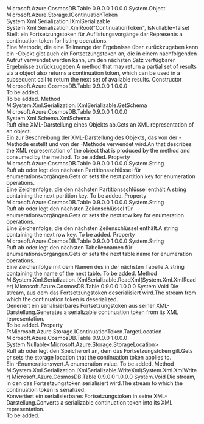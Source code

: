 <Type Name="TableContinuationToken" FullName="Microsoft.Azure.CosmosDB.Table.TableContinuationToken">
  <TypeSignature Language="C#" Value="public sealed class TableContinuationToken : Microsoft.Azure.Storage.IContinuationToken, System.Xml.Serialization.IXmlSerializable" />
  <TypeSignature Language="ILAsm" Value=".class public auto ansi serializable sealed beforefieldinit TableContinuationToken extends System.Object implements class Microsoft.Azure.Storage.IContinuationToken, class System.Xml.Serialization.IXmlSerializable" />
  <TypeSignature Language="DocId" Value="T:Microsoft.Azure.CosmosDB.Table.TableContinuationToken" />
  <TypeSignature Language="VB.NET" Value="Public NotInheritable Class TableContinuationToken&#xA;Implements IContinuationToken, IXmlSerializable" />
  <TypeSignature Language="F#" Value="type TableContinuationToken = class&#xA;    interface IContinuationToken&#xA;    interface IXmlSerializable" />
  <AssemblyInfo>
    <AssemblyName>Microsoft.Azure.CosmosDB.Table</AssemblyName>
    <AssemblyVersion>0.9.0.0</AssemblyVersion>
    <AssemblyVersion>1.0.0.0</AssemblyVersion>
  </AssemblyInfo>
  <Base>
    <BaseTypeName>System.Object</BaseTypeName>
  </Base>
  <Interfaces>
    <Interface>
      <InterfaceName>Microsoft.Azure.Storage.IContinuationToken</InterfaceName>
    </Interface>
    <Interface>
      <InterfaceName>System.Xml.Serialization.IXmlSerializable</InterfaceName>
    </Interface>
  </Interfaces>
  <Attributes>
    <Attribute>
      <AttributeName>System.Xml.Serialization.XmlRoot("ContinuationToken", IsNullable=false)</AttributeName>
    </Attribute>
  </Attributes>
  <Docs>
    <summary>
            <span data-ttu-id="8cc6b-101">Stellt ein Fortsetzungstoken für Auflistungsvorgänge dar.</span><span class="sxs-lookup"><span data-stu-id="8cc6b-101">Represents a continuation token for listing operations.</span></span> 
            </summary>
    <remarks><span data-ttu-id="8cc6b-102">Eine Methode, die eine Teilmenge der Ergebnisse über zurückzugeben kann ein <see cref="T:Microsoft.Azure.CosmosDB.Table.TableResultSegment" /> -Objekt gibt auch ein Fortsetzungstoken an, die in einem nachfolgenden Aufruf verwendet werden kann, um den nächsten Satz verfügbarer Ergebnisse zurückzugeben.</span><span class="sxs-lookup"><span data-stu-id="8cc6b-102">A method that may return a partial set of results via a <see cref="T:Microsoft.Azure.CosmosDB.Table.TableResultSegment" /> object also returns a continuation token, which can be used in a subsequent call to return the next set of available results.</span></span> </remarks>
  </Docs>
  <Members>
    <Member MemberName=".ctor">
      <MemberSignature Language="C#" Value="public TableContinuationToken ();" />
      <MemberSignature Language="ILAsm" Value=".method public hidebysig specialname rtspecialname instance void .ctor() cil managed" />
      <MemberSignature Language="DocId" Value="M:Microsoft.Azure.CosmosDB.Table.TableContinuationToken.#ctor" />
      <MemberSignature Language="VB.NET" Value="Public Sub New ()" />
      <MemberType>Constructor</MemberType>
      <AssemblyInfo>
        <AssemblyName>Microsoft.Azure.CosmosDB.Table</AssemblyName>
        <AssemblyVersion>0.9.0.0</AssemblyVersion>
        <AssemblyVersion>1.0.0.0</AssemblyVersion>
      </AssemblyInfo>
      <Parameters />
      <Docs>
        <summary>To be added.</summary>
        <remarks>To be added.</remarks>
      </Docs>
    </Member>
    <Member MemberName="GetSchema">
      <MemberSignature Language="C#" Value="public System.Xml.Schema.XmlSchema GetSchema ();" />
      <MemberSignature Language="ILAsm" Value=".method public hidebysig newslot virtual instance class System.Xml.Schema.XmlSchema GetSchema() cil managed" />
      <MemberSignature Language="DocId" Value="M:Microsoft.Azure.CosmosDB.Table.TableContinuationToken.GetSchema" />
      <MemberSignature Language="VB.NET" Value="Public Function GetSchema () As XmlSchema" />
      <MemberSignature Language="F#" Value="abstract member GetSchema : unit -&gt; System.Xml.Schema.XmlSchema&#xA;override this.GetSchema : unit -&gt; System.Xml.Schema.XmlSchema" Usage="tableContinuationToken.GetSchema " />
      <MemberType>Method</MemberType>
      <Implements>
        <InterfaceMember>M:System.Xml.Serialization.IXmlSerializable.GetSchema</InterfaceMember>
      </Implements>
      <AssemblyInfo>
        <AssemblyName>Microsoft.Azure.CosmosDB.Table</AssemblyName>
        <AssemblyVersion>0.9.0.0</AssemblyVersion>
        <AssemblyVersion>1.0.0.0</AssemblyVersion>
      </AssemblyInfo>
      <ReturnValue>
        <ReturnType>System.Xml.Schema.XmlSchema</ReturnType>
      </ReturnValue>
      <Parameters />
      <Docs>
        <summary>
            <span data-ttu-id="8cc6b-103">Ruft eine XML-Darstellung eines Objekts ab.</span><span class="sxs-lookup"><span data-stu-id="8cc6b-103">Gets an XML representation of an object.</span></span>
            </summary>
        <returns>
            <span data-ttu-id="8cc6b-104">Ein <see cref="T:System.Xml.Schema.XmlSchema" /> zur Beschreibung der XML-Darstellung des Objekts, das von der <see cref="M:System.Xml.Serialization.IXmlSerializable.WriteXml(System.Xml.XmlWriter)" />-Methode erstellt und von der <see cref="M:System.Xml.Serialization.IXmlSerializable.ReadXml(System.Xml.XmlReader)" />-Methode verwendet wird.</span><span class="sxs-lookup"><span data-stu-id="8cc6b-104">An <see cref="T:System.Xml.Schema.XmlSchema" /> that describes the XML representation of the object that is produced by the <see cref="M:System.Xml.Serialization.IXmlSerializable.WriteXml(System.Xml.XmlWriter)" /> method and consumed by the <see cref="M:System.Xml.Serialization.IXmlSerializable.ReadXml(System.Xml.XmlReader)" /> method.</span></span>
            </returns>
        <remarks>To be added.</remarks>
      </Docs>
    </Member>
    <Member MemberName="NextPartitionKey">
      <MemberSignature Language="C#" Value="public string NextPartitionKey { get; set; }" />
      <MemberSignature Language="ILAsm" Value=".property instance string NextPartitionKey" />
      <MemberSignature Language="DocId" Value="P:Microsoft.Azure.CosmosDB.Table.TableContinuationToken.NextPartitionKey" />
      <MemberSignature Language="VB.NET" Value="Public Property NextPartitionKey As String" />
      <MemberSignature Language="F#" Value="member this.NextPartitionKey : string with get, set" Usage="Microsoft.Azure.CosmosDB.Table.TableContinuationToken.NextPartitionKey" />
      <MemberType>Property</MemberType>
      <AssemblyInfo>
        <AssemblyName>Microsoft.Azure.CosmosDB.Table</AssemblyName>
        <AssemblyVersion>0.9.0.0</AssemblyVersion>
        <AssemblyVersion>1.0.0.0</AssemblyVersion>
      </AssemblyInfo>
      <ReturnValue>
        <ReturnType>System.String</ReturnType>
      </ReturnValue>
      <Docs>
        <summary>
            <span data-ttu-id="8cc6b-105">Ruft ab oder legt den nächsten Partitionsschlüssel für <see cref="T:Microsoft.Azure.CosmosDB.Table.ITableEntity" /> enumerationsvorgängen.</span><span class="sxs-lookup"><span data-stu-id="8cc6b-105">Gets or sets the next partition key for <see cref="T:Microsoft.Azure.CosmosDB.Table.ITableEntity" /> enumeration operations.</span></span>
            </summary>
        <value><span data-ttu-id="8cc6b-106">Eine Zeichenfolge, die den nächsten Partitionsschlüssel enthält.</span><span class="sxs-lookup"><span data-stu-id="8cc6b-106">A string containing the next partition key.</span></span></value>
        <remarks>To be added.</remarks>
      </Docs>
    </Member>
    <Member MemberName="NextRowKey">
      <MemberSignature Language="C#" Value="public string NextRowKey { get; set; }" />
      <MemberSignature Language="ILAsm" Value=".property instance string NextRowKey" />
      <MemberSignature Language="DocId" Value="P:Microsoft.Azure.CosmosDB.Table.TableContinuationToken.NextRowKey" />
      <MemberSignature Language="VB.NET" Value="Public Property NextRowKey As String" />
      <MemberSignature Language="F#" Value="member this.NextRowKey : string with get, set" Usage="Microsoft.Azure.CosmosDB.Table.TableContinuationToken.NextRowKey" />
      <MemberType>Property</MemberType>
      <AssemblyInfo>
        <AssemblyName>Microsoft.Azure.CosmosDB.Table</AssemblyName>
        <AssemblyVersion>0.9.0.0</AssemblyVersion>
        <AssemblyVersion>1.0.0.0</AssemblyVersion>
      </AssemblyInfo>
      <ReturnValue>
        <ReturnType>System.String</ReturnType>
      </ReturnValue>
      <Docs>
        <summary>
            <span data-ttu-id="8cc6b-107">Ruft ab oder legt den nächsten Zeilenschlüssel für <see cref="T:Microsoft.Azure.CosmosDB.Table.ITableEntity" /> enumerationsvorgängen.</span><span class="sxs-lookup"><span data-stu-id="8cc6b-107">Gets or sets the next row key for <see cref="T:Microsoft.Azure.CosmosDB.Table.ITableEntity" /> enumeration operations.</span></span>
            </summary>
        <value><span data-ttu-id="8cc6b-108">Eine Zeichenfolge, die den nächsten Zeilenschlüssel enthält.</span><span class="sxs-lookup"><span data-stu-id="8cc6b-108">A string containing the next row key.</span></span></value>
        <remarks>To be added.</remarks>
      </Docs>
    </Member>
    <Member MemberName="NextTableName">
      <MemberSignature Language="C#" Value="public string NextTableName { get; set; }" />
      <MemberSignature Language="ILAsm" Value=".property instance string NextTableName" />
      <MemberSignature Language="DocId" Value="P:Microsoft.Azure.CosmosDB.Table.TableContinuationToken.NextTableName" />
      <MemberSignature Language="VB.NET" Value="Public Property NextTableName As String" />
      <MemberSignature Language="F#" Value="member this.NextTableName : string with get, set" Usage="Microsoft.Azure.CosmosDB.Table.TableContinuationToken.NextTableName" />
      <MemberType>Property</MemberType>
      <AssemblyInfo>
        <AssemblyName>Microsoft.Azure.CosmosDB.Table</AssemblyName>
        <AssemblyVersion>0.9.0.0</AssemblyVersion>
        <AssemblyVersion>1.0.0.0</AssemblyVersion>
      </AssemblyInfo>
      <ReturnValue>
        <ReturnType>System.String</ReturnType>
      </ReturnValue>
      <Docs>
        <summary>
            <span data-ttu-id="8cc6b-109">Ruft ab oder legt den nächsten Tabellennamen für <see cref="T:Microsoft.Azure.CosmosDB.Table.ITableEntity" /> enumerationsvorgängen.</span><span class="sxs-lookup"><span data-stu-id="8cc6b-109">Gets or sets the next table name for <see cref="T:Microsoft.Azure.CosmosDB.Table.ITableEntity" /> enumeration operations.</span></span>
            </summary>
        <value><span data-ttu-id="8cc6b-110">Eine Zeichenfolge mit dem Namen des in der nächsten Tabelle.</span><span class="sxs-lookup"><span data-stu-id="8cc6b-110">A string containing the name of the next table.</span></span></value>
        <remarks>To be added.</remarks>
      </Docs>
    </Member>
    <Member MemberName="ReadXml">
      <MemberSignature Language="C#" Value="public void ReadXml (System.Xml.XmlReader reader);" />
      <MemberSignature Language="ILAsm" Value=".method public hidebysig newslot virtual instance void ReadXml(class System.Xml.XmlReader reader) cil managed" />
      <MemberSignature Language="DocId" Value="M:Microsoft.Azure.CosmosDB.Table.TableContinuationToken.ReadXml(System.Xml.XmlReader)" />
      <MemberSignature Language="VB.NET" Value="Public Sub ReadXml (reader As XmlReader)" />
      <MemberSignature Language="F#" Value="abstract member ReadXml : System.Xml.XmlReader -&gt; unit&#xA;override this.ReadXml : System.Xml.XmlReader -&gt; unit" Usage="tableContinuationToken.ReadXml reader" />
      <MemberType>Method</MemberType>
      <Implements>
        <InterfaceMember>M:System.Xml.Serialization.IXmlSerializable.ReadXml(System.Xml.XmlReader)</InterfaceMember>
      </Implements>
      <AssemblyInfo>
        <AssemblyName>Microsoft.Azure.CosmosDB.Table</AssemblyName>
        <AssemblyVersion>0.9.0.0</AssemblyVersion>
        <AssemblyVersion>1.0.0.0</AssemblyVersion>
      </AssemblyInfo>
      <ReturnValue>
        <ReturnType>System.Void</ReturnType>
      </ReturnValue>
      <Parameters>
        <Parameter Name="reader" Type="System.Xml.XmlReader" />
      </Parameters>
      <Docs>
        <param name="reader"><span data-ttu-id="8cc6b-111">Die <see cref="T:System.Xml.XmlReader" /> stream, aus dem das Fortsetzungstoken deserialisiert wird.</span><span class="sxs-lookup"><span data-stu-id="8cc6b-111">The <see cref="T:System.Xml.XmlReader" /> stream from which the continuation token is deserialized.</span></span></param>
        <summary>
            <span data-ttu-id="8cc6b-112">Generiert ein serialisierbares Fortsetzungstoken aus seiner XML-Darstellung.</span><span class="sxs-lookup"><span data-stu-id="8cc6b-112">Generates a serializable continuation token from its XML representation.</span></span>
            </summary>
        <remarks>To be added.</remarks>
      </Docs>
    </Member>
    <Member MemberName="TargetLocation">
      <MemberSignature Language="C#" Value="public Nullable&lt;Microsoft.Azure.Storage.StorageLocation&gt; TargetLocation { get; set; }" />
      <MemberSignature Language="ILAsm" Value=".property instance valuetype System.Nullable`1&lt;valuetype Microsoft.Azure.Storage.StorageLocation&gt; TargetLocation" />
      <MemberSignature Language="DocId" Value="P:Microsoft.Azure.CosmosDB.Table.TableContinuationToken.TargetLocation" />
      <MemberSignature Language="VB.NET" Value="Public Property TargetLocation As Nullable(Of StorageLocation)" />
      <MemberSignature Language="F#" Value="member this.TargetLocation : Nullable&lt;Microsoft.Azure.Storage.StorageLocation&gt; with get, set" Usage="Microsoft.Azure.CosmosDB.Table.TableContinuationToken.TargetLocation" />
      <MemberType>Property</MemberType>
      <Implements>
        <InterfaceMember>P:Microsoft.Azure.Storage.IContinuationToken.TargetLocation</InterfaceMember>
      </Implements>
      <AssemblyInfo>
        <AssemblyName>Microsoft.Azure.CosmosDB.Table</AssemblyName>
        <AssemblyVersion>0.9.0.0</AssemblyVersion>
        <AssemblyVersion>1.0.0.0</AssemblyVersion>
      </AssemblyInfo>
      <ReturnValue>
        <ReturnType>System.Nullable&lt;Microsoft.Azure.Storage.StorageLocation&gt;</ReturnType>
      </ReturnValue>
      <Docs>
        <summary>
            <span data-ttu-id="8cc6b-113">Ruft ab oder legt den Speicherort an, dem das Fortsetzungstoken gilt.</span><span class="sxs-lookup"><span data-stu-id="8cc6b-113">Gets or sets the storage location that the continuation token applies to.</span></span>
            </summary>
        <value><span data-ttu-id="8cc6b-114">Ein <see cref="T:Microsoft.Azure.Storage.StorageLocation" />-Enumerationswert.</span><span class="sxs-lookup"><span data-stu-id="8cc6b-114">A <see cref="T:Microsoft.Azure.Storage.StorageLocation" /> enumeration value.</span></span></value>
        <remarks>To be added.</remarks>
      </Docs>
    </Member>
    <Member MemberName="WriteXml">
      <MemberSignature Language="C#" Value="public void WriteXml (System.Xml.XmlWriter writer);" />
      <MemberSignature Language="ILAsm" Value=".method public hidebysig newslot virtual instance void WriteXml(class System.Xml.XmlWriter writer) cil managed" />
      <MemberSignature Language="DocId" Value="M:Microsoft.Azure.CosmosDB.Table.TableContinuationToken.WriteXml(System.Xml.XmlWriter)" />
      <MemberSignature Language="VB.NET" Value="Public Sub WriteXml (writer As XmlWriter)" />
      <MemberSignature Language="F#" Value="abstract member WriteXml : System.Xml.XmlWriter -&gt; unit&#xA;override this.WriteXml : System.Xml.XmlWriter -&gt; unit" Usage="tableContinuationToken.WriteXml writer" />
      <MemberType>Method</MemberType>
      <Implements>
        <InterfaceMember>M:System.Xml.Serialization.IXmlSerializable.WriteXml(System.Xml.XmlWriter)</InterfaceMember>
      </Implements>
      <AssemblyInfo>
        <AssemblyName>Microsoft.Azure.CosmosDB.Table</AssemblyName>
        <AssemblyVersion>0.9.0.0</AssemblyVersion>
        <AssemblyVersion>1.0.0.0</AssemblyVersion>
      </AssemblyInfo>
      <ReturnValue>
        <ReturnType>System.Void</ReturnType>
      </ReturnValue>
      <Parameters>
        <Parameter Name="writer" Type="System.Xml.XmlWriter" />
      </Parameters>
      <Docs>
        <param name="writer"><span data-ttu-id="8cc6b-115">Die <see cref="T:System.Xml.XmlWriter" /> stream, in den das Fortsetzungstoken serialisiert wird.</span><span class="sxs-lookup"><span data-stu-id="8cc6b-115">The <see cref="T:System.Xml.XmlWriter" /> stream to which the continuation token is serialized.</span></span></param>
        <summary>
            <span data-ttu-id="8cc6b-116">Konvertiert ein serialisierbares Fortsetzungstoken in seine XML-Darstellung.</span><span class="sxs-lookup"><span data-stu-id="8cc6b-116">Converts a serializable continuation token into its XML representation.</span></span>
            </summary>
        <remarks>To be added.</remarks>
      </Docs>
    </Member>
  </Members>
</Type>
